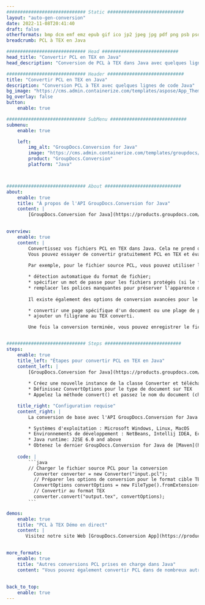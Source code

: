 ```yaml
---
############################# Static ############################
layout: "auto-gen-conversion"
date: 2022-11-08T20:41:40
draft: false
otherformats: bmp dcm emf emz epub gif ico jp2 jpeg jpg pdf png psb psd svg svgz tex tga tif tiff webp wmf wmz xps
breadcrumb: PCL à TEX en Java

############################# Head ############################
head_title: "Convertir PCL en TEX en Java"
head_description: "Conversion de PCL à TEX dans Java avec quelques lignes de code. Convertissez plus de 160 formats de fichiers à l'aide de l'API de conversion de documents GroupDocs pour Java"

############################# Header ############################
title: "Convertir PCL en TEX en Java"
description: "Conversion PCL à TEX avec quelques lignes de code Java"
bg_image: "https://cms.admin.containerize.com/templates/aspose/App_Themes/V3/images/bg/header1.png"
bg_overlay: false
button:
    enable: true

############################# SubMenu ############################
submenu:
    enable: true

    left:
        img_alt: "GroupDocs.Conversion for Java"
        image: "https://cms.admin.containerize.com/templates/groupdocs/images/product-logos/90x90-noborder/groupdocs-conversion-java.png"
        product: "GroupDocs.Conversion"
        platform: "Java"



############################# About ############################
about:
    enable: true
    title: "À propos de l'API GroupDocs.Conversion for Java"
    content: |
        [GroupDocs.Conversion for Java](https://products.groupdocs.com/conversion/java/) est une API de conversion de format de fichier avancée pour la conversion entre les formats d'image et de document populaires tels que Microsoft Office, OpenDocument, PDF, HTML, e-mail, CAO. et bien plus encore avec seulement quelques lignes de code. L'API native détecte automatiquement les formats des documents originaux et propose de nombreuses options de personnalisation des documents convertis. Outre la fonction d'extraction d'informations d'un document, il prend également en charge la mise en cache des résultats de conversion sur le disque local par défaut. Cependant, tout type de stockage de cache peut être pris en charge en implémentant les interfaces appropriées - Amazon S3, Dropbox, Google Drive, Windows Azure, Reddis ou tout autre.
    

overview:
    enable: true
    content: |
        Convertissez vos fichiers PCL en TEX dans Java. Cela ne prend que quelques lignes de code Java sur n'importe quelle plate-forme de votre choix, telle que Windows, Linux, macOS.
        Vous pouvez essayer de convertir gratuitement PCL en TEX et évaluer la qualité des résultats de conversion. En plus des scripts de conversion de fichiers simples, vous pouvez essayer des options plus sophistiquées pour charger le fichier source PCL et stocker la sortie TEX. 
        
        Par exemple, pour le fichier source PCL, vous pouvez utiliser les options de chargement suivantes :

        * détection automatique du format de fichier;
        * spécifier un mot de passe pour les fichiers protégés (si le format de fichier le prend en charge);
        * remplacer les polices manquantes pour préserver l'apparence du document.
        
        Il existe également des options de conversion avancées pour le fichier TEX :

        * convertir une page spécifique d'un document ou une plage de pages;
        * ajouter un filigrane au TEX converti.

        Une fois la conversion terminée, vous pouvez enregistrer le fichier TEX dans votre chemin de fichier local ou dans un stockage tiers tel que FTP, Amazon S3, Google Drive, Dropbox, etc. Veuillez noter - pour convertir PCL à TEX, vous n'avez pas besoin d'installer de logiciel supplémentaire, tel que MS Office, Open Office, Adobe Acrobat Reader, etc.


############################# Steps ############################
steps:
    enable: true
    title_left: "Étapes pour convertir PCL en TEX en Java"
    content_left: |
        [GroupDocs.Conversion for Java](https://products.groupdocs.com/conversion/java/) permet aux développeurs de convertir facilement le fichier PCL en TEX avec quelques lignes de code.
        
        * Créez une nouvelle instance de la classe Converter et téléchargez le fichier PCL avec le chemin complet
        * Définissez ConvertOptions pour le type de document sur TEX
        * Appelez la méthode convert() et passez le nom du document (chemin complet) et le format (TEX) en tant que paramètre

    title_right: "Configuration requise"
    content_right: |
        La conversion de base avec l'API GroupDocs.Conversion for Java peut être effectuée avec seulement quelques lignes de code. Nos API sont prises en charge sur toutes les principales plates-formes et systèmes d'exploitation. Avant d'exécuter le code ci-dessous, assurez-vous que les prérequis suivants sont installés sur votre système.

        * Systèmes d'exploitation : Microsoft Windows, Linux, MacOS
        * Environnements de développement : NetBeans, Intellij IDEA, Eclipse, etc.
        * Java runtime: J2SE 6.0 and above
        * Obtenez le dernier GroupDocs.Conversion for Java de [Maven](https://repository.groupdocs.com/webapp/#/artifacts/browse/tree/General/repo/com/groupdocs/groupdocs-conversion)
         
    code: |
        ```java    
        // Charger le fichier source PCL pour la conversion
          Converter converter = new Converter("input.pcl");
          // Préparer les options de conversion pour le format cible TEX
          ConvertOptions convertOptions = new FileType().fromExtension("tex").getConvertOptions();
          // Convertir au format TEX
          converter.convert("output.tex", convertOptions);
        ```

demos:
    enable: true
    title: "PCL à TEX Démo en direct"
    content: |
       Visitez notre site Web [GroupDocs.Conversion App](https://products.groupdocs.app/conversion/family) et essayez la conversion PCL à TEX maintenant. La démo gratuite présente les avantages suivants
          

more_formats:
    enable: true
    title: "Autres conversions PCL prises en charge dans Java"
    content: "Vous pouvez également convertir PCL dans de nombreux autres formats de fichiers. Veuillez consulter la liste ci-dessous."
       
       
back_to_top:
    enable: true
---
```

